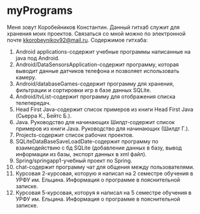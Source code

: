 # myPrograms
Меня зовут Коробейников Константин. Данный гитхаб служит для хранения моих проектов. Связаться со мной можно по электронной почте kkorobeynikov92@mail.ru.
Содержимое гитхаба:
1. Android applications-содержит учебные программы написанные на java под Android.
2. Android/DataSensorsApplication-содержит программу, которая выводит данные датчиков телефона и позволяет использовать камеру.
3. Android/databaseGames-содержит программу для хранения, фильтрации и сортировки игр в базе данных SQLite.
4. Android/tvList-содержит программу для отображения списка телепередач.
5. Head First Java-содержит список примеров из книги Head First Java (Сьерра К., Бейтс Б.).
6. Java. Руководство для начинающих Шилдт-содержит список примеров из книги Java. Руководство для начинающих (Шилдт Г.).
7. Projects-содержит список рабочих проектов.
8. SQLiteDataBaseSaveLoadDate-содержит программу по взаимодействию с бд SQLite (добавление данных в базу, вывод информации из базы, экспорт данных в xml файл).
9. Spring/springapp1-учебный проект по Spring.
10. chat-содержит программу чат для общения между пользователями.
11. Курсовая 2-курсовая, которую я написал на 2 семестре обучения в УРФУ им. Ельцина. Информация о программе в пояснительной записке.
12. Курсовая 5-курсовая, которуя я написал на 5 семестре обучения в УРФУ им. Ельцина. Информация о программе в пояснительной записке.
